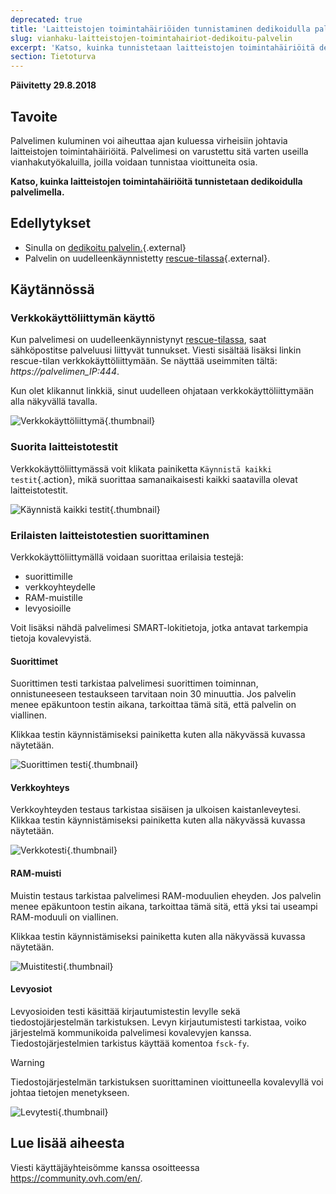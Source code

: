 ```yaml
---
deprecated: true
title: 'Laitteistojen toimintahäiriöiden tunnistaminen dedikoidulla palvelimella'
slug: vianhaku-laitteistojen-toimintahairiot-dedikoitu-palvelin
excerpt: 'Katso, kuinka tunnistetaan laitteistojen toimintahäiriöitä dedikoidulla palvelimella'
section: Tietoturva
---
```


**Päivitetty 29.8.2018**

## Tavoite


Palvelimen kuluminen voi aiheuttaa ajan kuluessa virheisiin johtavia laitteistojen toimintahäiriöitä. Palvelimesi on varustettu sitä varten useilla vianhakutyökaluilla, joilla voidaan tunnistaa vioittuneita osia.

**Katso, kuinka laitteistojen toimintahäiriöitä tunnistetaan dedikoidulla palvelimella.**


## Edellytykset

* Sinulla on [dedikoitu palvelin.](https://www.ovh-hosting.fi/dedikoidut_palvelimet/){.external}
* Palvelin on uudelleenkäynnistetty [rescue-tilassa](https://docs.ovh.com/fi/dedicated/ovh-rescue/){.external}.


## Käytännössä

### Verkkokäyttöliittymän käyttö

Kun palvelimesi on uudelleenkäynnistynyt [rescue-tilassa](https://docs.ovh.com/fi/dedicated/ovh-rescue/), saat sähköpostitse palveluusi liittyvät tunnukset. Viesti sisältää lisäksi linkin rescue-tilan verkkokäyttöliittymään. Se näyttää useimmiten tältä: *https://palvelimen_IP:444*.

Kun olet klikannut linkkiä, sinut uudelleen ohjataan verkkokäyttöliittymään alla näkyvällä tavalla.

![Verkkokäyttöliittymä](images/rescue-mode-04.png){.thumbnail}


### Suorita laitteistotestit

Verkkokäyttöliittymässä voit klikata painiketta `Käynnistä kaikki testit`{.action}, mikä suorittaa samanaikaisesti kaikki saatavilla olevat laitteistotestit.

![Käynnistä kaikki testit](images/rescue-mode-042.png){.thumbnail}


### Erilaisten laitteistotestien suorittaminen

Verkkokäyttöliittymällä voidaan suorittaa erilaisia testejä:

- suorittimille
- verkkoyhteydelle
- RAM-muistille
- levyosioille

Voit lisäksi nähdä palvelimesi SMART-lokitietoja, jotka antavat tarkempia tietoja kovalevyistä.

 
#### Suorittimet

Suorittimen testi tarkistaa palvelimesi suorittimen toiminnan, onnistuneeseen testaukseen tarvitaan noin 30 minuuttia. Jos palvelin menee epäkuntoon testin aikana, tarkoittaa tämä sitä, että palvelin on viallinen.

Klikkaa testin käynnistämiseksi painiketta kuten alla näkyvässä kuvassa näytetään.

![Suorittimen testi](images/processors.png){.thumbnail}

#### Verkkoyhteys

Verkkoyhteyden testaus tarkistaa sisäisen ja ulkoisen kaistanleveytesi. Klikkaa testin käynnistämiseksi painiketta kuten alla näkyvässä kuvassa näytetään.

![Verkkotesti](images/network-connection.png){.thumbnail}

#### RAM-muisti

Muistin testaus tarkistaa palvelimesi RAM-moduulien eheyden. Jos palvelin menee epäkuntoon testin aikana, tarkoittaa tämä sitä, että yksi tai useampi RAM-moduuli on viallinen.

Klikkaa testin käynnistämiseksi painiketta kuten alla näkyvässä kuvassa näytetään.

![Muistitesti](images/memory.png){.thumbnail}

#### Levyosiot

Levyosioiden testi käsittää kirjautumistestin levylle sekä tiedostojärjestelmän tarkistuksen. Levyn kirjautumistesti tarkistaa, voiko järjestelmä kommunikoida palvelimesi kovalevyjen kanssa. Tiedostojärjestelmien tarkistus käyttää komentoa `fsck-fy`.

> [!warning]
>
> Tiedostojärjestelmän tarkistuksen suorittaminen vioittuneella kovalevyllä voi johtaa tietojen menetykseen.
>

![Levytesti](images/partitions.png){.thumbnail}

## Lue lisää aiheesta

Viesti käyttäjäyhteisömme kanssa osoitteessa <https://community.ovh.com/en/>.